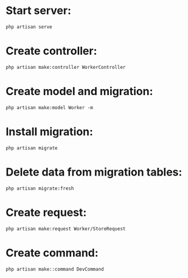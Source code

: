 # Start server:
    php artisan serve

# Create controller: 
    php artisan make:controller WorkerController

# Create model and migration:
    php artisan make:model Worker -m

# Install migration:
    php artisan migrate
# Delete data from migration tables:
    php artisan migrate:fresh


# Create request:
    php artisan make:request Worker/StoreRequest

# Create command:
    php artisan make::command DevCommand


